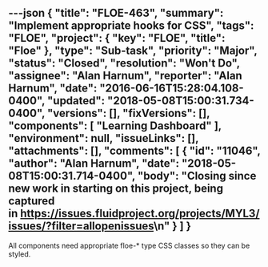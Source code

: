 ---json
{
  "title": "FLOE-463",
  "summary": "Implement appropriate hooks for CSS",
  "tags": "FLOE",
  "project": {
    "key": "FLOE",
    "title": "Floe"
  },
  "type": "Sub-task",
  "priority": "Major",
  "status": "Closed",
  "resolution": "Won't Do",
  "assignee": "Alan Harnum",
  "reporter": "Alan Harnum",
  "date": "2016-06-16T15:28:04.108-0400",
  "updated": "2018-05-08T15:00:31.734-0400",
  "versions": [],
  "fixVersions": [],
  "components": [
    "Learning Dashboard"
  ],
  "environment": null,
  "issueLinks": [],
  "attachments": [],
  "comments": [
    {
      "id": "11046",
      "author": "Alan Harnum",
      "date": "2018-05-08T15:00:31.714-0400",
      "body": "Closing since new work in starting on this project, being captured in <https://issues.fluidproject.org/projects/MYL3/issues/?filter=allopenissues>\n"
    }
  ]
}
---
All components need appropriate floe-\* type CSS classes so they can be styled.

        